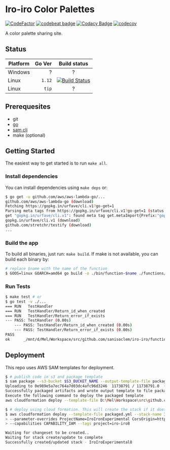 # Iro-iro Color Palettes

[![CodeFactor](https://www.codefactor.io/repository/github/sanisoclem/iro-iro/badge)](https://www.codefactor.io/repository/github/sanisoclem/iro-iro)
[![codebeat badge](https://codebeat.co/badges/f88692de-4a5d-40d9-90a8-61f679f12c99)](https://codebeat.co/projects/github-com-sanisoclem-iro-iro-master)
[![Codacy Badge](https://api.codacy.com/project/badge/Grade/ba9e0d3625be4c06b6d5ba10fa19891a)](https://www.codacy.com/app/me_162/iro-iro?utm_source=github.com&amp;utm_medium=referral&amp;utm_content=sanisoclem/iro-iro&amp;utm_campaign=Badge_Grade)
[![codecov](https://codecov.io/gh/sanisoclem/iro-iro/branch/master/graph/badge.svg)](https://codecov.io/gh/sanisoclem/iro-iro)

A color palette sharing site.

## Status

| Platform     | Go Ver | Build status                                                                                                                                                  |
|--------------|--------:|:--:|
| Windows      |      ? | ? |
| Linux        | `1.12` | [![Build Status](https://travis-ci.com/sanisoclem/iro-iro.svg?branch=master)](https://travis-ci.com/sanisoclem/iro-iro) |
| Linux        |  `tip` | ? |


## Prerequesites

- git
- [go][getgo]
- [sam cli][saminstall]
- make (optional)

## Getting Started

The easiest way to get started is to run `make all`.

### Install dependencies

You can install dependencies using `make deps` or:

```bash
$ go get -u github.com/aws/aws-lambda-go/...
github.com/aws/aws-lambda-go (download)
Fetching https://gopkg.in/urfave/cli.v1?go-get=1
Parsing meta tags from https://gopkg.in/urfave/cli.v1?go-get=1 (status code 200)
get "gopkg.in/urfave/cli.v1": found meta tag get.metaImport{Prefix:"gopkg.in/urfave/cli.v1", VCS:"git", RepoRoot:"https://gopkg.in/urfave/cli.v1"} at https://gopkg.in/urfave/cli.v1?go-get=1
gopkg.in/urfave/cli.v1 (download)
github.com/stretchr/testify (download)
...
```

### Build the app

To build all binaries, just run: `make build`. If make is not available, you can build each binary by:

```bash
# replace $name with the name of the function
$ GOOS=linux GOARCH=amd64 go build -o ./bin/function-$name ./functions/$name/main.go
```

### Run Tests

```bash
$ make test # or
$ go test -v ./...
=== RUN   TestHandler
=== RUN   TestHandler/Return_id_when_created
=== RUN   TestHandler/Return_error_if_exists
--- PASS: TestHandler (0.00s)
    --- PASS: TestHandler/Return_id_when_created (0.00s)
    --- PASS: TestHandler/Return_error_if_exists (0.00s)
PASS
ok      _/mnt/d/Mel/Workspace/src/github.com/sanisoclem/iro-iro/functions/new-palette   0.012s
```

## Deployment

This repo uses AWS SAM templates for deployment.

```bash
$ # publish code in s3 and package template
$ sam package --s3-bucket $S3_BUCKET_NAME --output-template-file packaged.yml
Uploading to 0e989e5a7ec764a7d03dc4afc96d3246  11738791 / 11738791.0  (100.00%)
Successfully packaged artifacts and wrote output template to file packaged.yml.
Execute the following command to deploy the packaged template
aws cloudformation deploy --template-file D:\Mel\Workspace\src\github.com\sanisoclem\iro-iro\packaged.yml --stack-name $STACK_NAME

$ # deploy using cloud formation. This will create the stack if it doesnt exist
$ aws cloudformation deploy --template-file packaged.yml --stack-name IroIroExperimental8 \
> --parameter-overrides ProjectName=IroIronExperimental CorsOrigin=https://beta.colors.sanisoclem.dev \
> --capabilities CAPABILITY_IAM --tags project=iro-iro8

Waiting for changeset to be created..
Waiting for stack create/update to complete
Successfully created/updated stack - IroIroExperimental8
```

[getgo]:https://golang.org/doc/install
[saminstall]:https://aws.amazon.com/serverless/sam/

